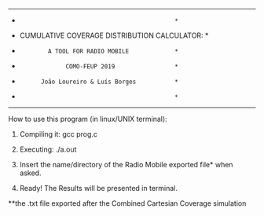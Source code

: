 ***************************************************
*                                                 *
*   CUMULATIVE COVERAGE DISTRIBUTION CALCULATOR:  *
*             A TOOL FOR RADIO MOBILE             *
*                  COMO-FEUP 2019                 *
*           João Loureiro & Luís Borges           *                
*                                                 *
***************************************************

How to use this program (in linux/UNIX terminal):

1) Compiling it: gcc prog.c

2) Executing: ./a.out

3) Insert the name/directory of the Radio Mobile exported file* when asked.

4) Ready! The Results will be presented in terminal.

**the .txt file exported after the Combined Cartesian Coverage simulation
